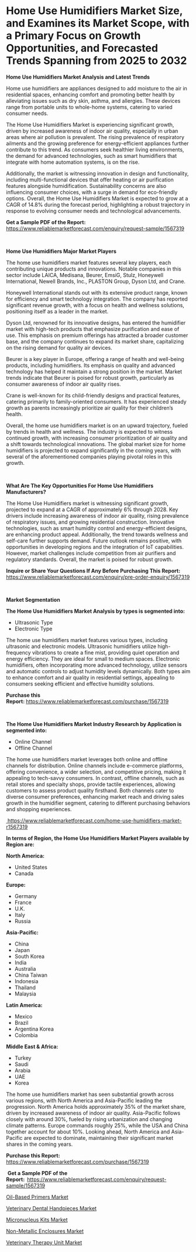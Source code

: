 <p><h1>Home Use Humidifiers Market Size, and Examines its Market Scope, with a Primary Focus on Growth Opportunities, and Forecasted Trends Spanning from 2025 to 2032</h1></p><p><strong>Home Use Humidifiers Market Analysis and Latest Trends</strong></p>
<p><p>Home use humidifiers are appliances designed to add moisture to the air in residential spaces, enhancing comfort and promoting better health by alleviating issues such as dry skin, asthma, and allergies. These devices range from portable units to whole-home systems, catering to varied consumer needs. </p><p>The Home Use Humidifiers Market is experiencing significant growth, driven by increased awareness of indoor air quality, especially in urban areas where air pollution is prevalent. The rising prevalence of respiratory ailments and the growing preference for energy-efficient appliances further contribute to this trend. As consumers seek healthier living environments, the demand for advanced technologies, such as smart humidifiers that integrate with home automation systems, is on the rise.</p><p>Additionally, the market is witnessing innovation in design and functionality, including multi-functional devices that offer heating or air purification features alongside humidification. Sustainability concerns are also influencing consumer choices, with a surge in demand for eco-friendly options. Overall, the Home Use Humidifiers Market is expected to grow at a CAGR of 14.8% during the forecast period, highlighting a robust trajectory in response to evolving consumer needs and technological advancements.</p></p>
<p><strong>Get a Sample PDF of the Report:&nbsp;</strong> <a href="https://www.reliablemarketforecast.com/enquiry/request-sample/1567319?utm_campaign=1102&utm_medium=2&utm_source=Github&utm_content=ia&utm_term=23032025&utm_id=home-use-humidifiers">https://www.reliablemarketforecast.com/enquiry/request-sample/1567319</a></p>
<p>&nbsp;</p>
<p><strong>Home Use Humidifiers Major Market Players</strong></p>
<p><p>The home use humidifiers market features several key players, each contributing unique products and innovations. Notable companies in this sector include LAICA, Medisana, Beurer, EmsiG, Stulz, Honeywell International, Newell Brands, Inc., PLASTON Group, Dyson Ltd, and Crane.</p><p>Honeywell International stands out with its extensive product range, known for efficiency and smart technology integration. The company has reported significant revenue growth, with a focus on health and wellness solutions, positioning itself as a leader in the market. </p><p>Dyson Ltd, renowned for its innovative designs, has entered the humidifier market with high-tech products that emphasize purification and ease of use. This emphasis on premium offerings has attracted a broader customer base, and the company continues to expand its market share, capitalizing on the rising demand for quality air devices.</p><p>Beurer is a key player in Europe, offering a range of health and well-being products, including humidifiers. Its emphasis on quality and advanced technology has helped it maintain a strong position in the market. Market trends indicate that Beurer is poised for robust growth, particularly as consumer awareness of indoor air quality rises.</p><p>Crane is well-known for its child-friendly designs and practical features, catering primarily to family-oriented consumers. It has experienced steady growth as parents increasingly prioritize air quality for their children’s health.</p><p>Overall, the home use humidifiers market is on an upward trajectory, fueled by trends in health and wellness. The industry is expected to witness continued growth, with increasing consumer prioritization of air quality and a shift towards technological innovations. The global market size for home humidifiers is projected to expand significantly in the coming years, with several of the aforementioned companies playing pivotal roles in this growth.</p></p>
<p>&nbsp;</p>
<p><strong>What Are The Key Opportunities For Home Use Humidifiers Manufacturers?</strong></p>
<p><p>The Home Use Humidifiers market is witnessing significant growth, projected to expand at a CAGR of approximately 6% through 2028. Key drivers include increasing awareness of indoor air quality, rising prevalence of respiratory issues, and growing residential construction. Innovative technologies, such as smart humidity control and energy-efficient designs, are enhancing product appeal. Additionally, the trend towards wellness and self-care further supports demand. Future outlook remains positive, with opportunities in developing regions and the integration of IoT capabilities. However, market challenges include competition from air purifiers and regulatory standards. Overall, the market is poised for robust growth.</p></p>
<p><strong>Inquire or Share Your Questions If Any Before Purchasing This Report:</strong> <a href="https://www.reliablemarketforecast.com/enquiry/pre-order-enquiry/1567319?utm_campaign=1102&utm_medium=2&utm_source=Github&utm_content=ia&utm_term=23032025&utm_id=home-use-humidifiers">https://www.reliablemarketforecast.com/enquiry/pre-order-enquiry/1567319</a></p>
<p>&nbsp;</p>
<p><strong>Market Segmentation</strong></p>
<p><strong>The Home Use Humidifiers Market Analysis by types is segmented into:</strong></p>
<p><ul><li>Ultrasonic Type</li><li>Electronic Type</li></ul></p>
<p><p>The home use humidifiers market features various types, including ultrasonic and electronic models. Ultrasonic humidifiers utilize high-frequency vibrations to create a fine mist, providing quiet operation and energy efficiency. They are ideal for small to medium spaces. Electronic humidifiers, often incorporating more advanced technology, utilize sensors and automatic controls to adjust humidity levels dynamically. Both types aim to enhance comfort and air quality in residential settings, appealing to consumers seeking efficient and effective humidity solutions.</p></p>
<p><strong>Purchase this Report:&nbsp;</strong><a href="https://www.reliablemarketforecast.com/purchase/1567319?utm_campaign=1102&utm_medium=2&utm_source=Github&utm_content=ia&utm_term=23032025&utm_id=home-use-humidifiers">https://www.reliablemarketforecast.com/purchase/1567319</a></p>
<p>&nbsp;</p>
<p><strong>The Home Use Humidifiers Market Industry Research by Application is segmented into:</strong></p>
<p><ul><li>Online Channel</li><li>Offline Channel</li></ul></p>
<p><p>The home use humidifiers market leverages both online and offline channels for distribution. Online channels include e-commerce platforms, offering convenience, a wider selection, and competitive pricing, making it appealing to tech-savvy consumers. In contrast, offline channels, such as retail stores and specialty shops, provide tactile experiences, allowing customers to assess product quality firsthand. Both channels cater to diverse consumer preferences, enhancing market reach and driving sales growth in the humidifier segment, catering to different purchasing behaviors and shopping experiences.</p></p>
<p><a href="https://www.reliablemarketforecast.com/home-use-humidifiers-market-r1567319?utm_campaign=1102&utm_medium=2&utm_source=Github&utm_content=ia&utm_term=23032025&utm_id=home-use-humidifiers">&nbsp;https://www.reliablemarketforecast.com/home-use-humidifiers-market-r1567319</a></p>
<p><strong>In terms of Region, the Home Use Humidifiers Market Players available by Region are:</strong></p>
<p>
    <p> <strong> North America: </strong>
        <ul>
            <li>United States</li>
            <li>Canada</li>
        </ul>
        </p> 
    <p> <strong> Europe: </strong>
        <ul>
            <li>Germany</li>
            <li>France</li>
            <li>U.K.</li>
            <li>Italy</li>
            <li>Russia</li>
        </ul>
        </p> 
    <p> <strong> Asia-Pacific: </strong>
        <ul>
            <li>China</li>
            <li>Japan</li>
            <li>South Korea</li>
            <li>India</li>
            <li>Australia</li>
            <li>China Taiwan</li>
            <li>Indonesia</li>
            <li>Thailand</li>
            <li>Malaysia</li>
        </ul>
        </p> 
    <p> <strong> Latin America: </strong>
        <ul>
            <li>Mexico</li>
            <li>Brazil</li>
            <li>Argentina Korea</li>
            <li>Colombia</li>
        </ul>
        </p> 
    <p> <strong> Middle East & Africa: </strong>
        <ul>
            <li>Turkey</li>
            <li>Saudi</li>
            <li>Arabia</li>
            <li>UAE</li>
            <li>Korea</li>
        </ul>
    </p>
    </p>
<p><p>The home use humidifiers market has seen substantial growth across various regions, with North America and Asia-Pacific leading the progression. North America holds approximately 35% of the market share, driven by increased awareness of indoor air quality. Asia-Pacific follows closely with around 30%, fueled by rising urbanization and changing climate patterns. Europe commands roughly 25%, while the USA and China together account for about 10%. Looking ahead, North America and Asia-Pacific are expected to dominate, maintaining their significant market shares in the coming years.</p></p>
<p><strong>Purchase this Report: </strong><a href="https://www.reliablemarketforecast.com/purchase/1567319?utm_campaign=1102&utm_medium=2&utm_source=Github&utm_content=ia&utm_term=23032025&utm_id=home-use-humidifiers">https://www.reliablemarketforecast.com/purchase/1567319</a></p>
<p>&nbsp;<strong>Get a Sample PDF of the Report:&nbsp;&nbsp;</strong><a href="https://www.reliablemarketforecast.com/enquiry/request-sample/1567319?utm_campaign=1102&utm_medium=2&utm_source=Github&utm_content=ia&utm_term=23032025&utm_id=home-use-humidifiers">https://www.reliablemarketforecast.com/enquiry/request-sample/1567319</a></p>
<p><strong></strong></p>
<p><p><a href="https://github.com/laroybarrize/Market-Research-Report-List-1/blob/main/oil-based-primers-market.md?utm_campaign=1102&utm_medium=2&utm_source=Github&utm_content=ia&utm_term=23032025&utm_id=home-use-humidifiers">Oil-Based Primers Market</a></p><p><a href="https://github.com/waackheidtn5/Market-Research-Report-List-1/blob/main/veterinary-dental-handpieces-market.md?utm_campaign=1102&utm_medium=2&utm_source=Github&utm_content=ia&utm_term=23032025&utm_id=home-use-humidifiers">Veterinary Dental Handpieces Market</a></p><p><a href="https://github.com/lazregaartun/Market-Research-Report-List-1/blob/main/micronucleus-kits-market.md?utm_campaign=1102&utm_medium=2&utm_source=Github&utm_content=ia&utm_term=23032025&utm_id=home-use-humidifiers">Micronucleus Kits Market</a></p><p><a href="https://github.com/shizutuvana/Market-Research-Report-List-1/blob/main/non-metallic-enclosures-market.md?utm_campaign=1102&utm_medium=2&utm_source=Github&utm_content=ia&utm_term=23032025&utm_id=home-use-humidifiers">Non-Metallic Enclosures Market</a></p><p><a href="https://github.com/melascalbirp/Market-Research-Report-List-1/blob/main/veterinary-therapy-unit-market.md?utm_campaign=1102&utm_medium=2&utm_source=Github&utm_content=ia&utm_term=23032025&utm_id=home-use-humidifiers">Veterinary Therapy Unit Market</a></p></p>